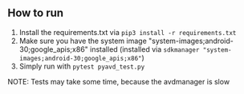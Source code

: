 ## How to run

1. Install the requirements.txt via `pip3 install -r requirements.txt`
2. Make sure you have the system image "system-images;android-30;google_apis;x86" installed (installed via `sdkmanager "system-images;android-30;google_apis;x86"`)
3. Simply run with `pytest pyavd_test.py`

NOTE: Tests may take some time, because the avdmanager is slow

